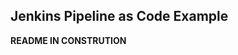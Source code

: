 Jenkins Pipeline as Code Example
---------------------------------------------------------------------------------------
**README IN CONSTRUTION**
